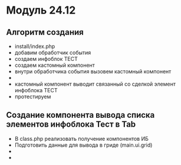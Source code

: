 # Модуль 24.12

## Алгоритм создания

- install/index.php
- добавим обработчик события
- создаем инфоблок ТЕСТ
- создаем кастомный компонент
- внутри обработчика события вызовем кастомный компонент
- 
- кастомный компонент выводит связанный со сделкой элемент инфоблока ТЕСТ
- протестируем


## Создание компонента вывода списка элементов инфоблока Тест в Tab

- В class.php реализовать получение компонентов ИБ
- Подготовить данные для вывода в гриде (main.ui.grid)
- 
- 